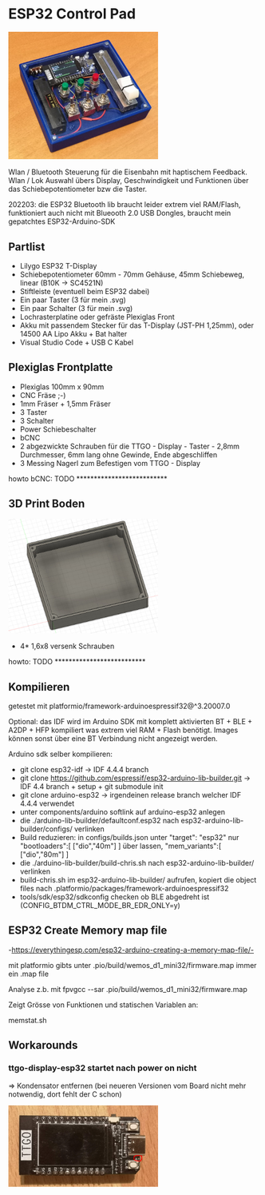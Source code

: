 # ESP32 Control Pad

<img src="img_control_pad.jpg" alt="Control Pad" width="300"/>

Wlan / Bluetooth Steuerung für die Eisenbahn mit haptischem Feedback. Wlan / Lok Auswahl übers Display, Geschwindigkeit und Funktionen über das Schiebepotentiometer bzw die Taster.

202203: die ESP32 Bluetooth lib braucht leider extrem viel RAM/Flash, funktioniert auch nicht mit Blueooth 2.0 USB Dongles, braucht mein gepatchtes ESP32-Arduino-SDK

## Partlist

* Lilygo ESP32 T-Display
* Schiebepotentiometer 60mm - 70mm Gehäuse, 45mm Schiebeweg, linear (B10K -> SC4521N)
* Stiftleiste (eventuell beim ESP32 dabei)
* Ein paar Taster (3 für mein .svg)
* Ein paar Schalter (3 für mein .svg)
* Lochrasterplatine oder gefräste Plexiglas Front
* Akku mit passendem Stecker für das T-Display (JST-PH 1,25mm), oder 14500 AA Lipo Akku + Bat halter
* Visual Studio Code + USB C Kabel

## Plexiglas Frontplatte

* Plexiglas 100mm x 90mm
* CNC Fräse ;-)
* 1mm Fräser + 1,5mm Fräser
* 3 Taster
* 3 Schalter
* Power Schiebeschalter
* bCNC
* 2 abgezwickte Schrauben für die TTGO - Display - Taster - 2,8mm Durchmesser, 6mm lang ohne Gewinde, Ende abgeschliffen
* 3 Messing Nagerl zum Befestigen vom TTGO - Display

howto bCNC: TODO **************************

## 3D Print Boden
<img src="img_control_pad_3d_boden.jpg" alt="Control Pad - Boden" width="300"/>

* 4* 1,6x8 versenk Schrauben

howto: TODO **************************

## Kompilieren

getestet mit platformio/framework-arduinoespressif32@^3.20007.0

Optional: das IDF wird im Arduino SDK mit komplett aktivierten BT + BLE + A2DP + HFP kompiliert was extrem viel RAM + Flash benötigt. Images können sonst über eine BT Verbindung nicht angezeigt werden.

Arduino sdk selber kompilieren:

* git clone esp32-idf -> IDF 4.4.4 branch
* git clone https://github.com/espressif/esp32-arduino-lib-builder.git -> IDF 4.4 branch + setup + git submodule init
* git clone arduino-esp32 -> irgendeinen release branch welcher IDF 4.4.4 verwendet
* unter components/arduino softlink auf arduino-esp32 anlegen
* die ./arduino-lib-builder/defaultconf.esp32 nach esp32-arduino-lib-builder/configs/ verlinken
* Build reduzieren: in configs/builds.json unter "target": "esp32" nur "bootloaders":[ ["dio","40m"] ] über lassen, "mem_variants":[ ["dio","80m"] ]
* die ./arduino-lib-builder/build-chris.sh nach esp32-arduino-lib-builder/ verlinken
* build-chris.sh im esp32-arduino-lib-builder/ aufrufen, kopiert die object files nach .platformio/packages/framework-arduinoespressif32
* tools/sdk/esp32/sdkconfig checken ob BLE abgedreht ist (CONFIG_BTDM_CTRL_MODE_BR_EDR_ONLY=y)


## ESP32 Create Memory map file
-https://everythingesp.com/esp32-arduino-creating-a-memory-map-file/-

mit platformio gibts unter .pio/build/wemos_d1_mini32/firmware.map immer ein .map file

Analyse z.b. mit fpvgcc --sar .pio/build/wemos_d1_mini32/firmware.map

Zeigt Grösse von Funktionen und statischen Variablen an:

memstat.sh

## Workarounds

### ttgo-display-esp32 startet nach power on nicht
=> Kondensator entfernen (bei neueren Versionen vom Board nicht mehr notwendig, dort fehlt der C schon)

<img src="ttgo-t-display-gpio0-capacitor.jpg" alt="gpio0 capacitor" width="300"/>
